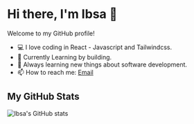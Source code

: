 # Hi there, I'm Ibsa 👋

Welcome to my GitHub profile!

- 💻 I love coding in React - Javascript and Tailwindcss.
- 🚀 Currently Learning by building.
- 🌱 Always learning new things about software development.
- 📫 How to reach me: [Email](mailto:ibsaabera712@gmail.com)

## My GitHub Stats
![Ibsa's GitHub stats](https://github-readme-stats.vercel.app/api?username=ibsa-a1&show_icons=true&theme=radical)
